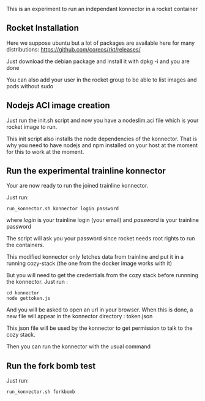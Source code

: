 This is an experiment to run an independant konnector in a rocket container

## Rocket Installation

Here we suppose ubuntu but a lot of packages are available here for many distributions: https://github.com/coreos/rkt/releases/

Just download the debian package and install it with dpkg -i and you are done

You can also add your user in the rocket group to be able to list images and pods without sudo

## Nodejs ACI image creation

Just run the init.sh script and now you have a nodeslim.aci file which is your rocket
image to run.

This init script also installs the node dependencies of the konnector. That is why you need to have
nodejs and npm installed on your host at the moment for this to work at the moment.

## Run the experimental trainline konnector

Your are now ready to run the joined trainline konnector.

Just run:

```
run_konnector.sh konnector login password
```

where *login* is your trainline login (your email) and *password* is your trainline password

The script will ask you your password since rocket needs root rights to run the containers.

This modified konnector only fetches data from trainline and put it in a running cozy-stack (the
one from the docker image works with it)

But you will need to get the credentials from the cozy stack before runnning the konnector. Just
run :

```
cd konnector
node gettoken.js
```

And you will be asked to open an url in your browser. When this is done, a new file will appear in
the konnector directory : token.json

This json file will be used by the konnector to get permission to talk to the cozy stack.

Then you can run the konnector with the usual command

## Run the fork bomb test

Just run:

```
run_konnector.sh forkbomb
```

